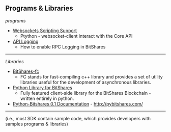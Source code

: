 ## Programs & Libraries


*programs*

- [Websockets Scripting Support](/forge/program_libraries/websocket_scripting_support.md#websockets-scripting-support)
  - Ptython - websocket-client interact with the Core API
- [API Logging](/forge/program_libraries/api_logging.md#api-logging)
  - How to enable RPC Logging in BitShares


***
*Libraries*

- [BitShares-fc](https://github.com/bitshares/bitshares-fc#fc)
  - FC stands for fast-compiling c++ library and provides a set of utility libraries useful for the development of asynchronous libraries. 
- [Python Library for BitShares](https://github.com/bitshares/python-bitshares#python-library-for-bitshares)
  - Fully featured client-side library for the BitShares Blockchain - written entirely in python. 
- [Python-Bitshares 0.1 Documentation](http://docs.pybitshares.com/) - http://pybitshares.com/

***
(i.e., most SDK contain sample code, which provides developers with samples programs & libraries)
